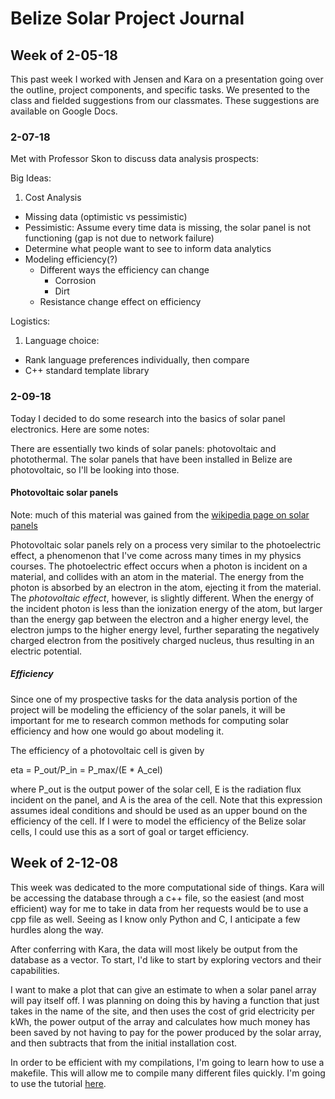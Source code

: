 # Belize Solar Project Journal 

## Week of 2-05-18

This past week I worked with Jensen and Kara on a presentation going over the outline, project components, and specific tasks. We presented to the class and fielded suggestions from our classmates. These suggestions are available on Google Docs.

### 2-07-18

Met with Professor Skon to discuss data analysis prospects:

Big Ideas:

1. Cost Analysis  
  * Missing data (optimistic vs pessimistic)  
  * Pessimistic: Assume every time data is missing, the solar panel is not functioning (gap is not due to network failure)  
  * Determine what people want to see to inform data analytics  
  * Modeling efficiency(?)  
    * Different ways the efficiency can change  
      * Corrosion  
      * Dirt  
    * Resistance change effect on efficiency  


Logistics:

1. Language choice:

* Rank language preferences individually, then compare  
* C++ standard template library

### 2-09-18

Today I decided to do some research into the basics of solar panel electronics. Here are some notes:

There are essentially two kinds of solar panels: photovoltaic and photothermal. The solar panels that have been installed in Belize are photovoltaic, so I'll be looking into those. 

#### Photovoltaic solar panels

Note: much of this material was gained from the [wikipedia page on solar panels](https://en.wikipedia.org/wiki/Solar_panel)

Photovoltaic solar panels rely on a process very similar to the photoelectric effect, a phenomenon that I've come across many times in my physics courses. The photoelectric effect occurs when a photon is incident on a material, and collides with an atom in the material. The energy from the photon is absorbed by an electron in the atom, ejecting it from the material. The *photovoltaic effect*, however, is slightly different. When the energy of the incident photon is less than the ionization energy of the atom, but larger than the energy gap between the electron and a higher energy level, the electron jumps to the higher energy level, further separating the negatively charged electron from the positively charged nucleus, thus resulting in an electric potential.

##### Efficiency

Since one of my prospective tasks for the data analysis portion of the project will be modeling the efficiency of the solar panels, it will be important for me to research common methods for computing solar efficiency and how one would go about modeling it.

The efficiency of a photovoltaic cell is given by 

eta = P_out/P_in = P_max/(E * A_cel)

where P_out is the output power of the solar cell, E is the radiation flux incident on the panel, and A is the area of the cell. Note that this expression assumes ideal conditions and should be used as an upper bound on the efficiency of the cell. If I were to model the efficiency of the Belize solar cells, I could use this as a sort of goal or target efficiency.

## Week of 2-12-08

This week was dedicated to the more computational side of things. Kara will be accessing the database through a c++ file, so the easiest (and most efficient) way for me to take in data from her requests would be to use a cpp file as well. Seeing as I know only Python and C, I anticipate a few hurdles along the way.

After conferring with Kara, the data will most likely be output from the database as a vector. To start, I'd like to start by exploring vectors and their capabilities.

I want to make a plot that can give an estimate to when a solar panel array will pay itself off. I was planning on doing this by having a function that just takes in the name of the site, and then uses the cost of grid electricity per kWh, the power output of the array and calculates how much money has been saved by not having to pay for the power produced by the solar array, and then subtracts that from the initial installation cost.

In order to be efficient with my compilations, I'm going to learn how to use a makefile. This will allow me to compile many different files quickly. I'm going to use the tutorial [here](http://www.cs.colby.edu/maxwell/courses/tutorials/maketutor/).
